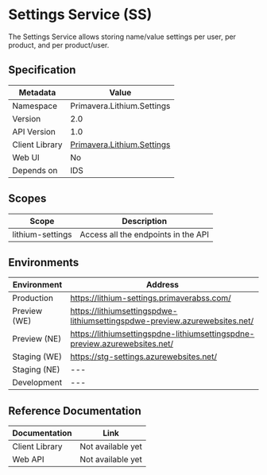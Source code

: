 # Settings Service (SS)

The Settings Service allows storing name/value settings per user, per product, and per product/user.

## Specification

| Metadata | Value |
| - | - |
| Namespace | Primavera.Lithium.Settings |
| Version | 2.0 |
| API Version | 1.0 |
| Client Library | [Primavera.Lithium.Settings](http://nuget.primaverabss.com:82/feeds/public-lithium-general/Primavera.Lithium.Settings/) |
| Web UI | No |
| Depends on | IDS |

## Scopes

| Scope | Description |
| - | - |
| lithium-settings | Access all the endpoints in the API |

## Environments

| Environment | Address |
| - | - |
| Production | <https://lithium-settings.primaverabss.com/> |
| Preview (WE) | <https://lithiumsettingspdwe-lithiumsettingspdwe-preview.azurewebsites.net/> |
| Preview (NE) | <https://lithiumsettingspdne-lithiumsettingspdne-preview.azurewebsites.net/> |
| Staging (WE) | <https://stg-settings.azurewebsites.net/> |
| Staging (NE) | --- |
| Development | --- |

## Reference Documentation

| Documentation | Link |
| - | - |
| Client Library | Not available yet |
| Web API | Not available yet |

